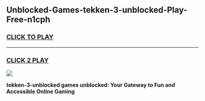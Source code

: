 
## Unblocked-Games-tekken-3-unblocked-Play-Free-n1cph
<h3>
<a href="https://premium76.site?title=tekken-3-unblocked&ref=19M">CLICK TO PLAY</a></h3>
<hr>

<h3>
<a href="https://premium76.site?title=tekken-3-unblocked&ref=19M">CLICK 2 PLAY</a>
  
</h3>

<a href="https://premium76.site?title=tekken-3-unblocked&ref=19M"><img src="https://clearcache.store/games.png"></a>


**tekken-3-unblocked games unblocked: Your Gateway to Fun and Accessible Online Gaming**
